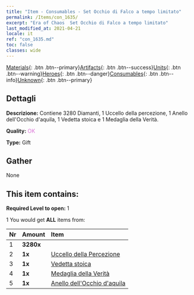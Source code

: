 ```yaml
---
title: "Item - Consumables - Set Occhio di Falco a tempo limitato"
permalink: /Items/con_1635/
excerpt: "Era of Chaos  Set Occhio di Falco a tempo limitato"
last_modified_at: 2021-04-21
locale: it
ref: "con_1635.md"
toc: false
classes: wide
---
```

 [Materials](/it/Items/){: .btn .btn--primary}[Artifacts](/it/Items/Artifacts/){: .btn .btn--success}[Units](/it/Items/Units/){: .btn .btn--warning}[Heroes](/it/Items/Heroes/){: .btn .btn--danger}[Consumables](/it/Items/Consumables/){: .btn .btn--info}[Unknown](/it/Items/Unknown/){: .btn .btn--primary}

## Dettagli
 **Descrizione:** Contiene 3280 Diamanti, 1 Uccello della percezione, 1 Anello dell'Occhio d'aquila, 1 Vedetta stoica e 1 Medaglia della Verità.

 **Quality:** <span style="color: #DA70D6">OK</span>

 **Type:** Gift

## Gather

  None

## This item contains:

 **Required Level to open:** 1

 1 You would get **ALL** items  from:

  | Nr | Amount |     Item    |
  |:---|:-------|:------------|
  | 1 |  **3280x** | <i class="fas fa-gem"/> |  | 
  | 2 |  **1x** | [Uccello della Percezione](/it/Items/art_132/) |  | 
  | 3 |  **1x** | [Vedetta stoica](/it/Items/art_133/) |  | 
  | 4 |  **1x** | [Medaglia della Verità](/it/Items/art_134/) |  | 
  | 5 |  **1x** | [Anello dell'Occhio d'aquila](/it/Items/art_135/) |  | 
